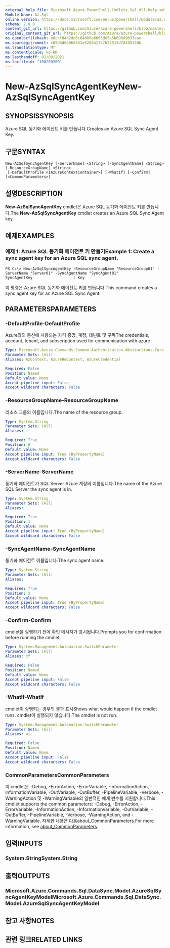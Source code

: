 ```yaml
---
external help file: Microsoft.Azure.PowerShell.Cmdlets.Sql.dll-Help.xml
Module Name: Az.Sql
online version: https://docs.microsoft.com/en-us/powershell/module/az.sql/new-azsqlsyncagentkey
schema: 2.0.0
content_git_url: https://github.com/Azure/azure-powershell/blob/master/src/Sql/Sql/help/New-AzSqlSyncAgentKey.md
original_content_git_url: https://github.com/Azure/azure-powershell/blob/master/src/Sql/Sql/help/New-AzSqlSyncAgentKey.md
ms.openlocfilehash: e6ccf84d2de6c64000a6663de5a5b696d9033eae
ms.sourcegitcommit: c05d3d669b5631e526841f47b22513d78495350b
ms.translationtype: MT
ms.contentlocale: ko-KR
ms.lasthandoff: 02/09/2021
ms.locfileid: "100209200"
---
```

# <span data-ttu-id="7be66-101">New-AzSqlSyncAgentKey</span><span class="sxs-lookup"><span data-stu-id="7be66-101">New-AzSqlSyncAgentKey</span></span>

## <span data-ttu-id="7be66-102">SYNOPSIS</span><span class="sxs-lookup"><span data-stu-id="7be66-102">SYNOPSIS</span></span>
<span data-ttu-id="7be66-103">Azure SQL 동기화 에이전트 키를 만듭니다.</span><span class="sxs-lookup"><span data-stu-id="7be66-103">Creates an Azure SQL Sync Agent Key.</span></span>

## <span data-ttu-id="7be66-104">구문</span><span class="sxs-lookup"><span data-stu-id="7be66-104">SYNTAX</span></span>

```
New-AzSqlSyncAgentKey [-ServerName] <String> [-SyncAgentName] <String> [-ResourceGroupName] <String>
 [-DefaultProfile <IAzureContextContainer>] [-WhatIf] [-Confirm] [<CommonParameters>]
```

## <span data-ttu-id="7be66-105">설명</span><span class="sxs-lookup"><span data-stu-id="7be66-105">DESCRIPTION</span></span>
<span data-ttu-id="7be66-106">**New-AzSqlSyncAgentKey** cmdlet은 Azure SQL 동기화 에이전트 키를 만듭니다.</span><span class="sxs-lookup"><span data-stu-id="7be66-106">The **New-AzSqlSyncAgentKey** cmdlet creates an Azure SQL Sync Agent key.</span></span>

## <span data-ttu-id="7be66-107">예제</span><span class="sxs-lookup"><span data-stu-id="7be66-107">EXAMPLES</span></span>

### <span data-ttu-id="7be66-108">예제 1: Azure SQL 동기화 에이전트 키 만들기</span><span class="sxs-lookup"><span data-stu-id="7be66-108">Example 1: Create a sync agent key for an Azure SQL sync agent.</span></span>
```
PS C:\> New-AzSqlSyncAgentKey -ResourceGroupName "ResourceGroup01" -ServerName "Server01" -SyncAgentName "SyncAgent01"
SyncAgentKey                  : Key
```

<span data-ttu-id="7be66-109">이 명령은 Azure SQL 동기화 에이전트 키를 만듭니다.</span><span class="sxs-lookup"><span data-stu-id="7be66-109">This command creates a sync agent key for an Azure SQL Sync Agent.</span></span>

## <span data-ttu-id="7be66-110">PARAMETERS</span><span class="sxs-lookup"><span data-stu-id="7be66-110">PARAMETERS</span></span>

### <span data-ttu-id="7be66-111">-DefaultProfile</span><span class="sxs-lookup"><span data-stu-id="7be66-111">-DefaultProfile</span></span>
<span data-ttu-id="7be66-112">Azure와의 통신에 사용되는 자격 증명, 계정, 테넌트 및 구독</span><span class="sxs-lookup"><span data-stu-id="7be66-112">The credentials, account, tenant, and subscription used for communication with azure</span></span>

```yaml
Type: Microsoft.Azure.Commands.Common.Authentication.Abstractions.Core.IAzureContextContainer
Parameter Sets: (All)
Aliases: AzContext, AzureRmContext, AzureCredential

Required: False
Position: Named
Default value: None
Accept pipeline input: False
Accept wildcard characters: False
```

### <span data-ttu-id="7be66-113">-ResourceGroupName</span><span class="sxs-lookup"><span data-stu-id="7be66-113">-ResourceGroupName</span></span>
<span data-ttu-id="7be66-114">리소스 그룹의 이름입니다.</span><span class="sxs-lookup"><span data-stu-id="7be66-114">The name of the resource group.</span></span>

```yaml
Type: System.String
Parameter Sets: (All)
Aliases:

Required: True
Position: 0
Default value: None
Accept pipeline input: True (ByPropertyName)
Accept wildcard characters: False
```

### <span data-ttu-id="7be66-115">-ServerName</span><span class="sxs-lookup"><span data-stu-id="7be66-115">-ServerName</span></span>
<span data-ttu-id="7be66-116">동기화 에이전트가 SQL Server Azure 계정의 이름입니다.</span><span class="sxs-lookup"><span data-stu-id="7be66-116">The name of the Azure SQL Server the sync agent is in.</span></span>

```yaml
Type: System.String
Parameter Sets: (All)
Aliases:

Required: True
Position: 1
Default value: None
Accept pipeline input: True (ByPropertyName)
Accept wildcard characters: False
```

### <span data-ttu-id="7be66-117">-SyncAgentName</span><span class="sxs-lookup"><span data-stu-id="7be66-117">-SyncAgentName</span></span>
<span data-ttu-id="7be66-118">동기화 에이전트 이름입니다.</span><span class="sxs-lookup"><span data-stu-id="7be66-118">The sync agent name.</span></span>

```yaml
Type: System.String
Parameter Sets: (All)
Aliases:

Required: True
Position: 2
Default value: None
Accept pipeline input: True (ByPropertyName)
Accept wildcard characters: False
```

### <span data-ttu-id="7be66-119">-Confirm</span><span class="sxs-lookup"><span data-stu-id="7be66-119">-Confirm</span></span>
<span data-ttu-id="7be66-120">cmdlet을 실행하기 전에 확인 메시지가 표시됩니다.</span><span class="sxs-lookup"><span data-stu-id="7be66-120">Prompts you for confirmation before running the cmdlet.</span></span>

```yaml
Type: System.Management.Automation.SwitchParameter
Parameter Sets: (All)
Aliases: cf

Required: False
Position: Named
Default value: None
Accept pipeline input: False
Accept wildcard characters: False
```

### <span data-ttu-id="7be66-121">-WhatIf</span><span class="sxs-lookup"><span data-stu-id="7be66-121">-WhatIf</span></span>
<span data-ttu-id="7be66-122">cmdlet이 실행되는 경우의 결과 표시</span><span class="sxs-lookup"><span data-stu-id="7be66-122">Shows what would happen if the cmdlet runs.</span></span>
<span data-ttu-id="7be66-123">cmdlet이 실행되지 않습니다.</span><span class="sxs-lookup"><span data-stu-id="7be66-123">The cmdlet is not run.</span></span>

```yaml
Type: System.Management.Automation.SwitchParameter
Parameter Sets: (All)
Aliases: wi

Required: False
Position: Named
Default value: None
Accept pipeline input: False
Accept wildcard characters: False
```

### <span data-ttu-id="7be66-124">CommonParameters</span><span class="sxs-lookup"><span data-stu-id="7be66-124">CommonParameters</span></span>
<span data-ttu-id="7be66-125">이 cmdlet은 -Debug, -ErrorAction, -ErrorVariable, -InformationAction, -InformationVariable, -OutVariable, -OutBuffer, -PipelineVariable, -Verbose, -WarningAction 및 -WarningVariable의 일반적인 매개 변수를 지원합니다.</span><span class="sxs-lookup"><span data-stu-id="7be66-125">This cmdlet supports the common parameters: -Debug, -ErrorAction, -ErrorVariable, -InformationAction, -InformationVariable, -OutVariable, -OutBuffer, -PipelineVariable, -Verbose, -WarningAction, and -WarningVariable.</span></span> <span data-ttu-id="7be66-126">자세한 내용은 [다음](http://go.microsoft.com/fwlink/?LinkID=113216)about_CommonParameters.</span><span class="sxs-lookup"><span data-stu-id="7be66-126">For more information, see [about_CommonParameters](http://go.microsoft.com/fwlink/?LinkID=113216).</span></span>

## <span data-ttu-id="7be66-127">입력</span><span class="sxs-lookup"><span data-stu-id="7be66-127">INPUTS</span></span>

### <span data-ttu-id="7be66-128">System.String</span><span class="sxs-lookup"><span data-stu-id="7be66-128">System.String</span></span>

## <span data-ttu-id="7be66-129">출력</span><span class="sxs-lookup"><span data-stu-id="7be66-129">OUTPUTS</span></span>

### <span data-ttu-id="7be66-130">Microsoft.Azure.Commands.Sql.DataSync.Model.AzureSqlSyncAgentKeyModel</span><span class="sxs-lookup"><span data-stu-id="7be66-130">Microsoft.Azure.Commands.Sql.DataSync.Model.AzureSqlSyncAgentKeyModel</span></span>

## <span data-ttu-id="7be66-131">참고 사항</span><span class="sxs-lookup"><span data-stu-id="7be66-131">NOTES</span></span>

## <span data-ttu-id="7be66-132">관련 링크</span><span class="sxs-lookup"><span data-stu-id="7be66-132">RELATED LINKS</span></span>
